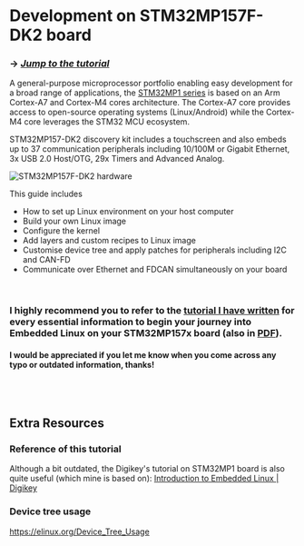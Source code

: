 # Development on STM32MP157F-DK2 board  

### -> *[Jump to the tutorial](https://github.com/darkquesh/stm32mp1/blob/main/Yocto_Linux.md)*

A general-purpose microprocessor portfolio enabling easy development for a broad range of applications, the [STM32MP1 series][1] is based on an Arm Cortex-A7 and Cortex-M4 cores architecture. The Cortex-A7 core provides access to open-source operating systems (Linux/Android) while the Cortex-M4 core leverages the STM32 MCU ecosystem.

STM32MP157-DK2 discovery kit includes a touchscreen and also embeds up to 37 communication peripherals including 10/100M or Gigabit Ethernet, 3x USB 2.0 Host/OTG, 29x Timers and Advanced Analog.

![STM32MP157F-DK2 hardware](https://github.com/darkquesh/stm32mp1/blob/main/images/STM32MP157F-DK2_board.png)

This guide includes  
- How to set up Linux environment on your host computer  
- Build your own Linux image  
- Configure the kernel  
- Add layers and custom recipes to Linux image  
- Customise device tree and apply patches for peripherals including I2C and CAN-FD  
- Communicate over Ethernet and FDCAN simultaneously on your board

<br>

### I highly recommend you to refer to the [tutorial I have written](https://github.com/darkquesh/stm32mp1/blob/main/Yocto_Linux.md) for every essential information to begin your journey into Embedded Linux on your STM32MP157x board (also in [PDF](https://github.com/darkquesh/stm32mp1/blob/main/Yocto_STM32MP157F-DK2_Linux_Image.pdf)). 

#### I would be appreciated if you let me know when you come across any typo or outdated information, thanks!  

<br>

<br>

## Extra Resources
### Reference of this tutorial
Although a bit outdated, the Digikey's tutorial on STM32MP1 board is also quite useful (which mine is based on): [Introduction to Embedded Linux | Digikey](https://www.youtube.com/playlist?list=PLEBQazB0HUyTpoJoZecRK6PpDG31Y7RPB)  
### Device tree usage
https://elinux.org/Device_Tree_Usage


[1]: <https://www.st.com/en/microcontrollers-microprocessors/stm32mp1-series.html> "STM32MP1"
